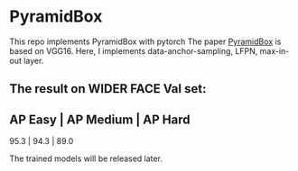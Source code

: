 # PyramidBox
This repo implements PyramidBox with pytorch
The paper [PyramidBox](https://arxiv.org/abs/1803.07737) is based on VGG16.
Here, I implements data-anchor-sampling, LFPN, max-in-out layer.
## The result on WIDER FACE Val set:

AP Easy | AP Medium | AP Hard
------------------------------
  95.3  |    94.3   |  89.0   

The trained models will be released later.
